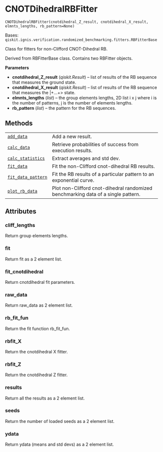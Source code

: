 # CNOTDihedralRBFitter

`CNOTDihedralRBFitter(cnotdihedral_Z_result, cnotdihedral_X_result, elmnts_lengths, rb_pattern=None)`

Bases: `qiskit.ignis.verification.randomized_benchmarking.fitters.RBFitterBase`

Class for fitters for non-Clifford CNOT-Dihedral RB.

Derived from RBFitterBase class. Contains two RBFitter objects.

**Parameters**

*   **cnotdihedral\_Z\_result** (*qiskit.Result*) – list of results of the RB sequence that measures the ground state.
*   **cnotdihedral\_X\_result** (*qiskit.Result*) – list of results of the RB sequence that measures the $|+...+>$ state.
*   **elmnts\_lengths** (*list*) – the group elements lengths, 2D list i x j where i is the number of patterns, j is the number of elements lengths.
*   **rb\_pattern** (*list*) – the pattern for the RB sequences.

## Methods

|                                                                                                                                                                                                                         |                                                                                   |
| ----------------------------------------------------------------------------------------------------------------------------------------------------------------------------------------------------------------------- | --------------------------------------------------------------------------------- |
| [`add_data`](qiskit.ignis.verification.CNOTDihedralRBFitter.add_data#qiskit.ignis.verification.CNOTDihedralRBFitter.add_data "qiskit.ignis.verification.CNOTDihedralRBFitter.add_data")                                 | Add a new result.                                                                 |
| [`calc_data`](qiskit.ignis.verification.CNOTDihedralRBFitter.calc_data#qiskit.ignis.verification.CNOTDihedralRBFitter.calc_data "qiskit.ignis.verification.CNOTDihedralRBFitter.calc_data")                             | Retrieve probabilities of success from execution results.                         |
| [`calc_statistics`](qiskit.ignis.verification.CNOTDihedralRBFitter.calc_statistics#qiskit.ignis.verification.CNOTDihedralRBFitter.calc_statistics "qiskit.ignis.verification.CNOTDihedralRBFitter.calc_statistics")     | Extract averages and std dev.                                                     |
| [`fit_data`](qiskit.ignis.verification.CNOTDihedralRBFitter.fit_data#qiskit.ignis.verification.CNOTDihedralRBFitter.fit_data "qiskit.ignis.verification.CNOTDihedralRBFitter.fit_data")                                 | Fit the non-Clifford cnot-dihedral RB results.                                    |
| [`fit_data_pattern`](qiskit.ignis.verification.CNOTDihedralRBFitter.fit_data_pattern#qiskit.ignis.verification.CNOTDihedralRBFitter.fit_data_pattern "qiskit.ignis.verification.CNOTDihedralRBFitter.fit_data_pattern") | Fit the RB results of a particular pattern to an exponential curve.               |
| [`plot_rb_data`](qiskit.ignis.verification.CNOTDihedralRBFitter.plot_rb_data#qiskit.ignis.verification.CNOTDihedralRBFitter.plot_rb_data "qiskit.ignis.verification.CNOTDihedralRBFitter.plot_rb_data")                 | Plot non-Clifford cnot-dihedral randomized benchmarking data of a single pattern. |

## Attributes

### cliff\_lengths

Return group elements lengths.

### fit

Return fit as a 2 element list.

### fit\_cnotdihedral

Return cnotdihedral fit parameters.

### raw\_data

Return raw\_data as 2 element list.

### rb\_fit\_fun

Return the fit function rb\_fit\_fun.

### rbfit\_X

Return the cnotdihedral X fitter.

### rbfit\_Z

Return the cnotdihedral Z fitter.

### results

Return all the results as a 2 element list.

### seeds

Return the number of loaded seeds as a 2 element list.

### ydata

Return ydata (means and std devs) as a 2 element list.
